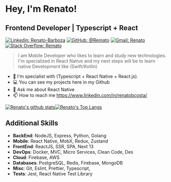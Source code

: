 # Hey, I'm Renato!

## Frontend Developer | Typescript + React
[![Linkedin: Renato-Barboza](https://img.shields.io/badge/-Renato%20Barboza-blue?style=flat-square&logo=Linkedin&logoColor=white&link=https://www.linkedin.com/in/renatobcosta)](https://www.linkedin.com/in/renatobcosta/)
[![GitHub: @Remato](https://img.shields.io/github/followers/Remato?label=follow&style=social)](https://github.com/Remato)
[![Gmail: Renato](https://img.shields.io/badge/Gmail-Renato-red)](mailto:renatobcostaa@gmail.com)
[![Stack Overflow: Remato](https://img.shields.io/badge/-Stack%20Overflow-222222?logo=stack-overflow&link=https://stackoverflow.com/users/story/12875404)](https://stackoverflow.com/users/story/12875404)

>I am Mobile Developer who likes to learn and study new technologies. I'm specialized in React Native and my next steps will be to learn native Development like (Swift/Kotlin)

* :seedling: I'm specialist with (Typescript + React Native + React.js).
* :computer: You can see my projects here in my Github
* :speech_balloon: Ask me about React Native
* :mailbox: How to reach me https://www.linkedin.com/in/renatobcosta/


[![Renato's github stats](https://github-readme-stats.vercel.app/api?username=remato&count_private=true&show_icons=true&custom_title=MyStates&line_height=20&include_all_commits=true)](https://github.com/remato)[![Renato's Top Langs](https://github-readme-stats.vercel.app/api/top-langs/?username=remato&layout=compact&custom_title=Languages&hide=jupyter%20notebook)](https://github.com/remato/github-readme-stats)




## Additional Skills
- **BackEnd**: NodeJS, Express, Python, Golang
- **Mobile**: React Native, MobX, Redux, Zustand
- **FrontEnd**: ReactJS, SSR, SPA, Next 13
- **DevOps**: Docker, MVC, Micro Services, Clean Code, Des
- **Cloud**: Firebase, AWS
- **Databases**: PostgreSQL, Redis, Firebase, MongoDB
- **Misc**: Git, Eslint, Prettier, Typescript, 
- **Tests**: Jest, React Native Test Library
